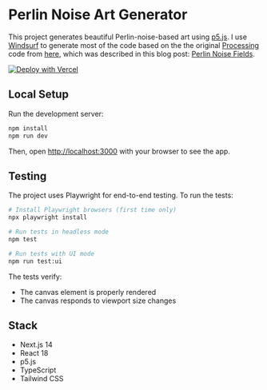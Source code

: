 # Perlin Noise Art Generator

This project generates beautiful Perlin-noise-based art using [p5.js](https://p5js.org/). I use [Windsurf](https://codeium.com/windsurf) to generate most of the code based on the the original [Processing](https://processing.org/) code from [here](https://github.com/sighack/perlin-noise-fields), which was described in this blog post: [Perlin Noise Fields](https://github.com/sighack/perlin-noise-fields).

[![Deploy with Vercel](https://vercel.com/button)](https://vercel.com/new/clone?repository-url=https%3A%2F%2Fgithub.com%2Fharrywang%2Fperlin-art&demo-title=Perlin%20Noise%20Art%20Generator&demo-description=A%20beautiful%20generative%20art%20application%20using%20Perlin%20noise%20and%20Next.js&demo-url=https%3A%2F%2Fperlin-p5.vercel.app)


## Local Setup

Run the development server:

```bash
npm install
npm run dev
```

Then, open [http://localhost:3000](http://localhost:3000) with your browser to see the app.

## Testing

The project uses Playwright for end-to-end testing. To run the tests:

```bash
# Install Playwright browsers (first time only)
npx playwright install

# Run tests in headless mode
npm test

# Run tests with UI mode
npm run test:ui
```

The tests verify:
- The canvas element is properly rendered
- The canvas responds to viewport size changes

## Stack
- Next.js 14
- React 18
- p5.js
- TypeScript
- Tailwind CSS
